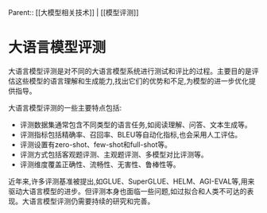 Parent:: [[大模型相关技术]] | [[模型评测]]
# 大语言模型评测 

大语言模型评测是对不同的大语言模型系统进行测试和评比的过程。主要目的是评估这些模型的语言理解和生成能力,找出它们的优势和不足,为模型的进一步优化提供指导。

大语言模型评测的一些主要特点包括:

- 评测数据集通常包含不同类型的语言任务,如阅读理解、问答、文本生成等。
- 评测指标包括精确率、召回率、BLEU等自动化指标,也会采用人工评估。
- 评测设置有zero-shot、few-shot和full-shot等。
- 评测方式包括客观题评测、主观题评测、多模型对比评测等。
- 评测维度覆盖正确性、流畅性、无害性、鲁棒性等。

近年来,许多评测基准被提出,如GLUE、SuperGLUE、HELM、AGI-EVAL等,用来驱动大语言模型的进步。但评测本身也面临一些问题,如过拟合和人类不可达的表现。大语言模型评测仍需要持续的研究和完善。
